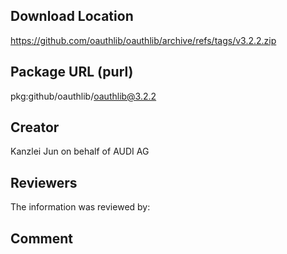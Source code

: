 ﻿## Download Location

https://github.com/oauthlib/oauthlib/archive/refs/tags/v3.2.2.zip

## Package URL (purl)

pkg:github/oauthlib/oauthlib@3.2.2

## Creator

Kanzlei Jun on behalf of AUDI AG

## Reviewers

The information was reviewed by:


## Comment

